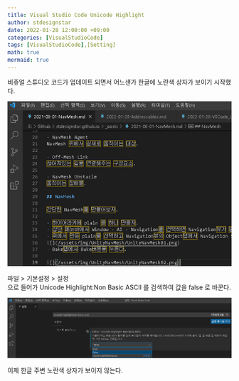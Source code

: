 ```yaml
---
title: Visual Studio Code Unicode Highlight
author: stdesignstar
date: 2022-01-28 12:00:00 +09:00
categories: [VisualStudioCode]
tags: [VisualStudioCode],[Setting]
math: true
mermaid: true
---
```


비쥬얼 스튜디오 코드가 업데이트 되면서 어느샌가 한글에 노란색 상자가 보이기 시작했다.  

![](/assets/img/VSCode/UnicodeHighlight1.png)

파일 > 기본설정 > 설정  
으로 들어가 Unicode Highlight:Non Basic ASCII 를 검색하여 값을 false 로 바꾼다.

![](/assets/img/VSCode/UnicodeHighlight2.png)

이제 한글 주변 노란색 상자가 보이지 않는다.  